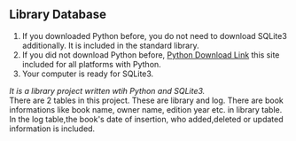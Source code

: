 ## Library Database

1) If you downloaded Python before, you do not need to download SQLite3 additionally. It is included in the standard library.
2) If you did not download Python before, [Python Download Link](https://www.python.org/downloads/) this site included for all platforms with Python.
3) Your computer is ready for SQLite3.

*It is a library project written wtih Python and SQLite3.* <br/>
There are 2 tables in this project. These are library and log. There are book informations like book name, owner name, edition year etc. in library table. In the log table,the book's date of insertion, who added,deleted or updated information is included.
